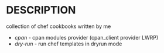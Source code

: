 DESCRIPTION
===========

collection of chef cookbooks written by me

- *cpan* - cpan modules provider (cpan_client provider LWRP)
- *dry-run* - run chef templates in dryrun mode


